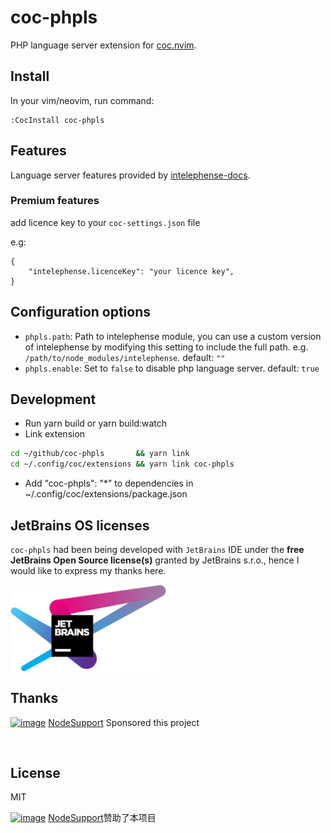 # coc-phpls

PHP language server extension for [coc.nvim](https://github.com/neoclide/coc.nvim).

## Install

In your vim/neovim, run command:

```
:CocInstall coc-phpls
```

## Features

Language server features provided by [intelephense-docs](https://github.com/bmewburn/intelephense-docs).

### Premium features

add licence key to your ``coc-settings.json`` file

e.g:

```
{
    "intelephense.licenceKey": "your licence key",
}
```

## Configuration options

* `phpls.path`: Path to intelephense module, you can use a custom version of intelephense by modifying this setting to include the full path. e.g. `/path/to/node_modules/intelephense`. default: `""`
* `phpls.enable`: Set to `false` to disable php language server. default: `true`

## Development

* Run yarn build or yarn build:watch
* Link extension

```bash
cd ~/github/coc-phpls       && yarn link
cd ~/.config/coc/extensions && yarn link coc-phpls
```

* Add "coc-phpls": "*" to dependencies in ~/.config/coc/extensions/package.json

## JetBrains OS licenses

`coc-phpls` had been being developed with `JetBrains` IDE under the **free JetBrains Open Source license(s)** granted by JetBrains s.r.o., hence I would like to express my thanks here.

<a href="https://www.jetbrains.com/?from=gnet" target="_blank"><img src="https://raw.githubusercontent.com/panjf2000/illustrations/master/jetbrains/jetbrains-variant-4.png" width="250" align="middle"/></a>

## Thanks

[![image](https://static.zhire.de/uPic/2025/04/911ce4a6df6861af44a363b034db8712.png)](https://yxvm.com/aff.php?aff=768)
[NodeSupport](https://github.com/NodeSeekDev/NodeSupport) Sponsored this project

![]()

## License

MIT

[![image](iframe组件截图图片链接)](https://yxvm.com/)
[NodeSupport](https://github.com/NodeSeekDev/NodeSupport)赞助了本项目
